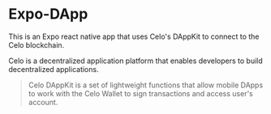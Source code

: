 # Expo-DApp

This is an Expo react native app that uses Celo's DAppKit to connect to the Celo blockchain.

Celo is a decentralized application platform that enables developers to build decentralized applications.

> Celo DAppKit is a set of lightweight functions that allow mobile DApps to work with the Celo Wallet to sign transactions and access user's account.
